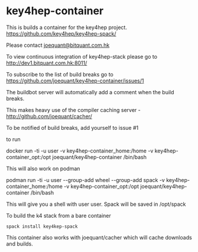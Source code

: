 # key4hep-container

This is builds a container for the key4hep project.  https://github.com/key4hep/key4hep-spack/

Please contact joequant@bitquant.com.hk

To view continuous integration of key4hep-stack please go to http://dev1.bitquant.com.hk:8011/

To subscribe to the list of build breaks go to https://github.com/joequant/key4hep-container/issues/1

The buildbot server will automatically add a comment when the build breaks.

This makes heavy use of the compiler caching server - http://github.com/joequant/cacher/

To be notified of build breaks, add yourself to issue #1

to run

  docker run -ti -u user -v key4hep-container_home:/home -v key4hep-container_opt:/opt joequant/key4hep-container /bin/bash

This will also work on podman

  podman run -ti -u user --group-add wheel --group-add spack -v key4hep-container_home:/home -v key4hep-container_opt:/opt joequant/key4hep-container /bin/bash

This will give you a shell with user user.  Spack will be saved in /opt/spack

To build the k4 stack from a bare container

    spack install key4kep-spack

This container also works with joequant/cacher which will cache downloads
and builds.


